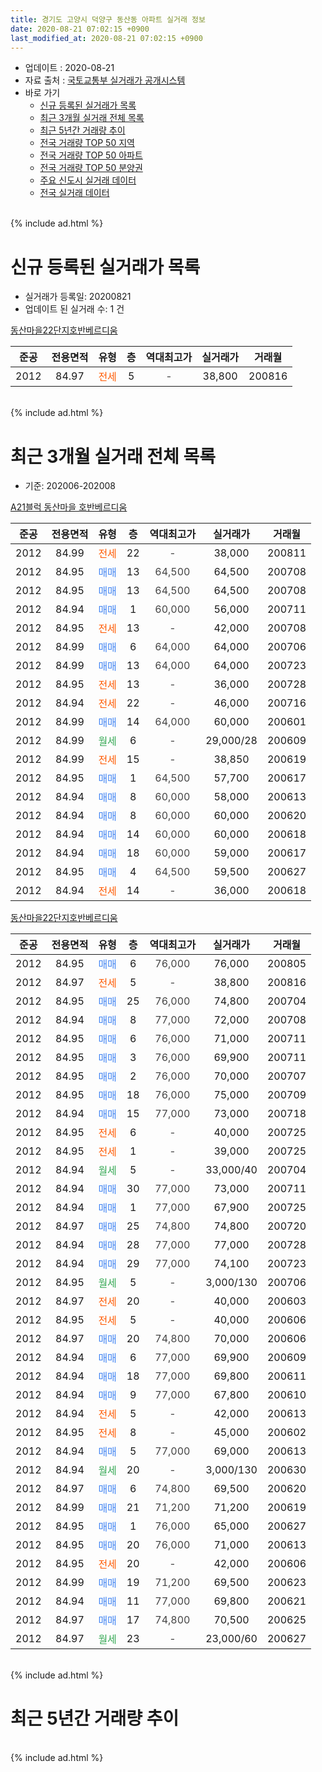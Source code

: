```yaml
---
title: 경기도 고양시 덕양구 동산동 아파트 실거래 정보
date: 2020-08-21 07:02:15 +0900
last_modified_at: 2020-08-21 07:02:15 +0900
---
```


* 업데이트 : 2020-08-21
* 자료 출처 : [국토교통부 실거래가 공개시스템](http://rt.molit.go.kr)
* 바로 가기
    * [신규 등록된 실거래가 목록](#신규-등록된-실거래가-목록)
    * [최근 3개월 실거래 전체 목록](#최근-3개월-실거래-전체-목록)
    * [최근 5년간 거래량 추이](#최근-5년간-거래량-추이)
    * [전국 거래량 TOP 50 지역](https://inasie.github.io/apt-trade-info/최근-3개월-전국에서-가장-거래가-많이-발생한-지역)
    * [전국 거래량 TOP 50 아파트](https://inasie.github.io/apt-trade-info/최근-3개월-전국에서-가장-거래가-많이-발생한-아파트)
    * [전국 거래량 TOP 50 분양권](https://inasie.github.io/apt-trade-info/최근-3개월-전국에서-가장-거래가-많이-발생한-분양권)
    * [주요 신도시 실거래 데이터](https://inasie.github.io/apt-trade-info/주요-신도시)
    * [전국 실거래 데이터](https://inasie.github.io/apt-trade-info/전국)
<br>
{% include ad.html %}
<br>

# 신규 등록된 실거래가 목록
* 실거래가 등록일: 20200821
* 업데이트 된 실거래 수: 1 건


[동산마을22단지호반베르디움](https://search.naver.com/search.naver?query=%EA%B2%BD%EA%B8%B0%EB%8F%84+%EA%B3%A0%EC%96%91%EC%8B%9C+%EB%8D%95%EC%96%91%EA%B5%AC+%EB%8F%99%EC%82%B0%EB%8F%99+%EB%8F%99%EC%82%B0%EB%A7%88%EC%9D%8422%EB%8B%A8%EC%A7%80%ED%98%B8%EB%B0%98%EB%B2%A0%EB%A5%B4%EB%94%94%EC%9B%80)

|준공|전용면적|유형|층|역대최고가|실거래가|거래월|
|:---:|:---:|:---:|:---:|:---:|:---:|:---:|
|2012|84.97|<span style="color:#ff5a00">전세</span>|5|<span style="color:#444444">-</span>|38,800|200816|


<br>
{% include ad.html %}
<br>

# 최근 3개월 실거래 전체 목록
* 기준: 202006-202008


[A21블럭 동산마을 호반베르디움](https://search.naver.com/search.naver?query=%EA%B2%BD%EA%B8%B0%EB%8F%84+%EA%B3%A0%EC%96%91%EC%8B%9C+%EB%8D%95%EC%96%91%EA%B5%AC+%EB%8F%99%EC%82%B0%EB%8F%99+A21%EB%B8%94%EB%9F%AD+%EB%8F%99%EC%82%B0%EB%A7%88%EC%9D%84+%ED%98%B8%EB%B0%98%EB%B2%A0%EB%A5%B4%EB%94%94%EC%9B%80)

|준공|전용면적|유형|층|역대최고가|실거래가|거래월|
|:---:|:---:|:---:|:---:|:---:|:---:|:---:|
|2012|84.99|<span style="color:#ff5a00">전세</span>|22|<span style="color:#444444">-</span>|38,000|200811|
|2012|84.95|<span style="color:#4285f3">매매</span>|13|<span style="color:#444444">64,500</span>|64,500|200708|
|2012|84.95|<span style="color:#4285f3">매매</span>|13|<span style="color:#444444">64,500</span>|64,500|200708|
|2012|84.94|<span style="color:#4285f3">매매</span>|1|<span style="color:#444444">60,000</span>|56,000|200711|
|2012|84.95|<span style="color:#ff5a00">전세</span>|13|<span style="color:#444444">-</span>|42,000|200708|
|2012|84.99|<span style="color:#4285f3">매매</span>|6|<span style="color:#444444">64,000</span>|64,000|200706|
|2012|84.99|<span style="color:#4285f3">매매</span>|13|<span style="color:#444444">64,000</span>|64,000|200723|
|2012|84.95|<span style="color:#ff5a00">전세</span>|13|<span style="color:#444444">-</span>|36,000|200728|
|2012|84.94|<span style="color:#ff5a00">전세</span>|22|<span style="color:#444444">-</span>|46,000|200716|
|2012|84.99|<span style="color:#4285f3">매매</span>|14|<span style="color:#444444">64,000</span>|60,000|200601|
|2012|84.99|<span style="color:#34a853">월세</span>|6|<span style="color:#444444">-</span>|29,000/28|200609|
|2012|84.99|<span style="color:#ff5a00">전세</span>|15|<span style="color:#444444">-</span>|38,850|200619|
|2012|84.95|<span style="color:#4285f3">매매</span>|1|<span style="color:#444444">64,500</span>|57,700|200617|
|2012|84.94|<span style="color:#4285f3">매매</span>|8|<span style="color:#444444">60,000</span>|58,000|200613|
|2012|84.94|<span style="color:#4285f3">매매</span>|8|<span style="color:#444444">60,000</span>|60,000|200620|
|2012|84.94|<span style="color:#4285f3">매매</span>|14|<span style="color:#444444">60,000</span>|60,000|200618|
|2012|84.94|<span style="color:#4285f3">매매</span>|18|<span style="color:#444444">60,000</span>|59,000|200617|
|2012|84.95|<span style="color:#4285f3">매매</span>|4|<span style="color:#444444">64,500</span>|59,500|200627|
|2012|84.94|<span style="color:#ff5a00">전세</span>|14|<span style="color:#444444">-</span>|36,000|200618|

[동산마을22단지호반베르디움](https://search.naver.com/search.naver?query=%EA%B2%BD%EA%B8%B0%EB%8F%84+%EA%B3%A0%EC%96%91%EC%8B%9C+%EB%8D%95%EC%96%91%EA%B5%AC+%EB%8F%99%EC%82%B0%EB%8F%99+%EB%8F%99%EC%82%B0%EB%A7%88%EC%9D%8422%EB%8B%A8%EC%A7%80%ED%98%B8%EB%B0%98%EB%B2%A0%EB%A5%B4%EB%94%94%EC%9B%80)

|준공|전용면적|유형|층|역대최고가|실거래가|거래월|
|:---:|:---:|:---:|:---:|:---:|:---:|:---:|
|2012|84.95|<span style="color:#4285f3">매매</span>|6|<span style="color:#444444">76,000</span>|76,000|200805|
|2012|84.97|<span style="color:#ff5a00">전세</span>|5|<span style="color:#444444">-</span>|38,800|200816|
|2012|84.95|<span style="color:#4285f3">매매</span>|25|<span style="color:#444444">76,000</span>|74,800|200704|
|2012|84.94|<span style="color:#4285f3">매매</span>|8|<span style="color:#444444">77,000</span>|72,000|200708|
|2012|84.95|<span style="color:#4285f3">매매</span>|6|<span style="color:#444444">76,000</span>|71,000|200711|
|2012|84.95|<span style="color:#4285f3">매매</span>|3|<span style="color:#444444">76,000</span>|69,900|200711|
|2012|84.95|<span style="color:#4285f3">매매</span>|2|<span style="color:#444444">76,000</span>|70,000|200707|
|2012|84.95|<span style="color:#4285f3">매매</span>|18|<span style="color:#444444">76,000</span>|75,000|200709|
|2012|84.94|<span style="color:#4285f3">매매</span>|15|<span style="color:#444444">77,000</span>|73,000|200718|
|2012|84.95|<span style="color:#ff5a00">전세</span>|6|<span style="color:#444444">-</span>|40,000|200725|
|2012|84.95|<span style="color:#ff5a00">전세</span>|1|<span style="color:#444444">-</span>|39,000|200725|
|2012|84.94|<span style="color:#34a853">월세</span>|5|<span style="color:#444444">-</span>|33,000/40|200704|
|2012|84.94|<span style="color:#4285f3">매매</span>|30|<span style="color:#444444">77,000</span>|73,000|200711|
|2012|84.94|<span style="color:#4285f3">매매</span>|1|<span style="color:#444444">77,000</span>|67,900|200725|
|2012|84.97|<span style="color:#4285f3">매매</span>|25|<span style="color:#444444">74,800</span>|74,800|200720|
|2012|84.94|<span style="color:#4285f3">매매</span>|28|<span style="color:#444444">77,000</span>|77,000|200728|
|2012|84.94|<span style="color:#4285f3">매매</span>|29|<span style="color:#444444">77,000</span>|74,100|200723|
|2012|84.95|<span style="color:#34a853">월세</span>|5|<span style="color:#444444">-</span>|3,000/130|200706|
|2012|84.97|<span style="color:#ff5a00">전세</span>|20|<span style="color:#444444">-</span>|40,000|200603|
|2012|84.95|<span style="color:#ff5a00">전세</span>|5|<span style="color:#444444">-</span>|40,000|200606|
|2012|84.97|<span style="color:#4285f3">매매</span>|20|<span style="color:#444444">74,800</span>|70,000|200606|
|2012|84.94|<span style="color:#4285f3">매매</span>|6|<span style="color:#444444">77,000</span>|69,900|200609|
|2012|84.94|<span style="color:#4285f3">매매</span>|18|<span style="color:#444444">77,000</span>|69,800|200611|
|2012|84.94|<span style="color:#4285f3">매매</span>|9|<span style="color:#444444">77,000</span>|67,800|200610|
|2012|84.94|<span style="color:#ff5a00">전세</span>|5|<span style="color:#444444">-</span>|42,000|200613|
|2012|84.95|<span style="color:#ff5a00">전세</span>|8|<span style="color:#444444">-</span>|45,000|200602|
|2012|84.94|<span style="color:#4285f3">매매</span>|5|<span style="color:#444444">77,000</span>|69,000|200613|
|2012|84.94|<span style="color:#34a853">월세</span>|20|<span style="color:#444444">-</span>|3,000/130|200630|
|2012|84.97|<span style="color:#4285f3">매매</span>|6|<span style="color:#444444">74,800</span>|69,500|200620|
|2012|84.99|<span style="color:#4285f3">매매</span>|21|<span style="color:#444444">71,200</span>|71,200|200619|
|2012|84.95|<span style="color:#4285f3">매매</span>|1|<span style="color:#444444">76,000</span>|65,000|200627|
|2012|84.95|<span style="color:#4285f3">매매</span>|20|<span style="color:#444444">76,000</span>|71,000|200613|
|2012|84.95|<span style="color:#ff5a00">전세</span>|20|<span style="color:#444444">-</span>|42,000|200606|
|2012|84.99|<span style="color:#4285f3">매매</span>|19|<span style="color:#444444">71,200</span>|69,500|200623|
|2012|84.94|<span style="color:#4285f3">매매</span>|11|<span style="color:#444444">77,000</span>|69,800|200621|
|2012|84.97|<span style="color:#4285f3">매매</span>|17|<span style="color:#444444">74,800</span>|70,500|200625|
|2012|84.97|<span style="color:#34a853">월세</span>|23|<span style="color:#444444">-</span>|23,000/60|200627|


<br>
{% include ad.html %}
<br>

# 최근 5년간 거래량 추이


<div style="width:100%;">
    <canvas id="deal_progress" height="200"></canvas>
</div>

<script>
new Chart(document.getElementById("deal_progress"), {
    type: 'line',
    data: {
        labels: ['201508','201509','201510','201511','201512','201601','201602','201603','201604','201605','201606','201607','201608','201609','201610','201611','201612','201701','201702','201703','201704','201705','201706','201707','201708','201709','201710','201711','201712','201801','201802','201803','201804','201805','201806','201807','201808','201809','201810','201811','201812','201901','201902','201903','201904','201905','201906','201907','201908','201909','201910','201911','201912','202001','202002','202003','202004','202005','202006','202007','202008'],
        datasets: [{
            label: '매매',
            pointRadius: 1,
            data: [5, 4, 11, 5, 5, 4, 4, 13, 6, 9, 17, 14, 22, 22, 12, 2, 1, 1, 2, 0, 5, 6, 2, 5, 3, 3, 3, 2, 4, 2, 3, 8, 5, 6, 11, 8, 55, 42, 12, 9, 1, 4, 4, 0, 1, 5, 3, 7, 14, 11, 13, 30, 27, 41, 21, 3, 5, 4, 19, 17, 1],
            borderColor: "rgba(255, 201, 14, 1)",
            backgroundColor: "rgba(255, 201, 14, 0.5)",
            fill: false,
            lineTension: 0
        },{
            label: '전월세',
            pointRadius: 1,
            data: [2, 6, 9, 3, 1, 3, 8, 8, 3, 9, 12, 9, 14, 18, 39, 24, 16, 16, 19, 11, 8, 4, 9, 13, 10, 15, 13, 12, 17, 8, 6, 15, 9, 10, 8, 7, 18, 14, 13, 7, 9, 13, 10, 12, 7, 9, 2, 7, 13, 10, 14, 17, 12, 10, 12, 10, 4, 14, 10, 7, 2],
            borderColor: "rgba(0, 141, 185, 1)",
            backgroundColor: "rgba(0, 141, 185, 0.5)",
            fill: false,
            lineTension: 0
        }
        ]
    },
    options: {
        responsive: true,
        title: {
            display: false
        },
        tooltips: {
            mode: 'index',
            intersect: false
        },
        hover: {
            mode: 'nearest',
            intersect: true
        },
        scales: {
            xAxes: [{
                display: true,
                scaleLabel: {
                    display: true,
                    labelString: '년/월'
                }
            }],
            yAxes: [{
                display: true,
                ticks: {
                    suggestedMin: 0,
                },
                scaleLabel: {
                    display: true,
                    labelString: '실거래 수'
                }
            }]
        }
    }
});

</script>


<br>
{% include ad.html %}
<br>

